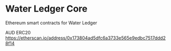 # Water Ledger Core

Ethereum smart contracts for Water Ledger

AUD ERC20 https://etherscan.io/address/0x173804ad5dfc6a3733e565e9edbc7517ddd28f14
